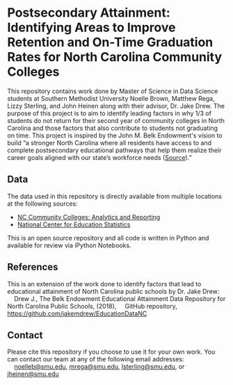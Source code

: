 # Postsecondary Attainment: Identifying Areas to Improve Retention and On-Time Graduation Rates for North Carolina Community Colleges

This repository contains work done by Master of Science in Data Science students at Southern Methodist University Noelle Brown, Matthew Rega, Lizzy Sterling, and John Heinen along with their advisor, Dr. Jake Drew. The purpose of this project is to aim to identify leading factors in why 1/3 of students do not return for their second year of community colleges in North Carolina and those factors that also contribute to students not graduating on time. This project is inspired by the John M. Belk Endowment's vision to build “a stronger North Carolina where all residents have access to and complete postsecondary educational pathways that help them realize their career goals aligned with our state’s workforce needs ([Source](http://jmbendowment.org/what-we-fund/)).”

## Data

The data used in this repository is directly available from multiple locations at the following sources:
* [NC Community Colleges: Analytics and Reporting](https://www.nccommunitycolleges.edu/analytics)
* [National Center for Education Statistics](https://nces.ed.gov/ipeds/datacenter/reportmain.aspx?stepId=5)  

This is an open source repository and all code is written in Python and available for review via iPython Notebooks.

## References

This is an extension of the work done to identify factors that lead to educational attainment of North Carolina public schools by Dr. Jake Drew:  
&nbsp;&nbsp;&nbsp;&nbsp;Drew J., The Belk Endowment Educational Attainment Data Repository for North Carolina Public Schools, (2018), &nbsp;&nbsp;&nbsp;&nbsp;GitHub repository, https://github.com/jakemdrew/EducationDataNC

## Contact

Please cite this repository if you choose to use it for your own work. You can contact our team at any of the following email addresses:  
&nbsp;&nbsp;&nbsp;&nbsp;noelleb@smu.edu, mrega@smu.edu, lsterling@smu.edu, or jheinen@smu.edu
